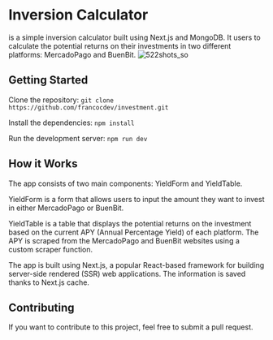# Inversion Calculator
is a simple inversion calculator built using Next.js and MongoDB. It users to calculate the potential returns on their investments in two different platforms: MercadoPago and BuenBit.
![522shots_so](https://github.com/FrancocDev/investment/assets/6468230/4afc3800-edaf-4e67-a7f2-52c98c3b1bf4)

## Getting Started

Clone the repository:
`git clone https://github.com/francocdev/investment.git`

Install the dependencies:
`npm install`

Run the development server:
`npm run dev`

## How it Works
The app consists of two main components: YieldForm and YieldTable.

YieldForm is a form that allows users to input the amount they want to invest in either MercadoPago or BuenBit.

YieldTable is a table that displays the potential returns on the investment based on the current APY (Annual Percentage Yield) of each platform. The APY is scraped from the MercadoPago and BuenBit websites using a custom scraper function.

The app is built using Next.js, a popular React-based framework for building server-side rendered (SSR) web applications. The information is saved thanks to Next.js cache.

## Contributing
If you want to contribute to this project, feel free to submit a pull request.
